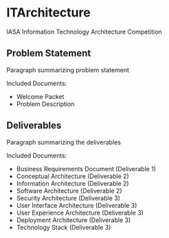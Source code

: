 # ITArchitecture
IASA Information Technology Architecture Competition

## Problem Statement

Paragraph summarizing problem statement

Included Documents: 
- Welcome Packet
- Problem Description

## Deliverables

Paragraph summarizing the deliverables

Included Documents:
- Business Requirements Document (Deliverable 1)
- Conceptual Architecture (Deliverable 2)
- Information Architecture (Deliverable 2)
- Software Architecture (Deliverable 2)
- Security Architecture (Deliverable 3)
- User Interface Architecture (Deliverable 3)
- User Experience Architecture (Deliverable 3)
- Deployment Architecture (Deliverable 3)
- Technology Stack (Deliverable 3)
